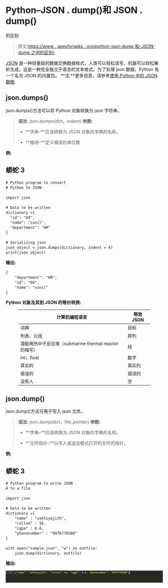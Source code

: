 # Python–JSON . dump()和 JSON . dump()

的区别

> 原文:[https://www . geesforgeks . org/python-json-dump 和-JSON-dump 之间的区别/](https://www.geeksforgeeks.org/python-difference-between-json-dump-and-json-dumps/)

[JSON](https://www.geeksforgeeks.org/javascript-json/) 是一种轻量级的数据交换数据格式，人类可以轻松读写，机器可以轻松解析生成。这是一种完全独立于语言的文本格式。为了处理 json 数据，Python 有一个名为 JSON 的内置包。
**注:**更多信息，请参考[使用 Python 中的 JSON 数据](https://www.geeksforgeeks.org/working-with-json-data-in-python/)

## json.dumps()

json.dumps()方法可以将 Python 对象转换为 json 字符串。

> **语法:** json.dumps(dict，indent)
> **参数:**
> 
> *   **字典–**应该转换为 JSON 对象的字典的名称。
>     
> *   **缩进–**定义缩进的单位数

**例:**

## 蟒蛇 3

```
# Python program to convert
# Python to JSON

import json

# Data to be written
dictionary ={
  "id": "04",
  "name": "sunil",
  "department": "HR"
}

# Serializing json 
json_object = json.dumps(dictionary, indent = 4)
print(json_object)
```

**输出:**

```
{
    "department": "HR",
    "id": "04",
    "name": "sunil"
}
```

**Python 对象及其到 JSON 的等价转换:**

<figure class="table">

| 计算机编程语言 | 等效 JSON |
| --- | --- |
| 词典 | 目标 |
| 列表、元组 | 排列 |
| 潜艇用热中子反应堆（submarine thermal reactor 的缩写） | 线 |
| int，float | 数字 |
| 真实的 | 真实的 |
| 错误的 | 错误的 |
| 没有人 | 空 |

</figure>

## json.dump()

json.dump()方法可用于写入 json 文件。

> **语法:** json.dump(dict，file_pointer)
> **参数:**
> 
> *   **字典–**应该转换为 JSON 对象的字典的名称。
>     
> *   **文件指针–**以写入或追加模式打开的文件的指针。

**例:**

## 蟒蛇 3

```
# Python program to write JSON
# to a file

import json

# Data to be written
dictionary ={
    "name" : "sathiyajith",
    "rollno" : 56,
    "cgpa" : 8.6,
    "phonenumber" : "9976770500"
}

with open("sample.json", "w") as outfile:
    json.dump(dictionary, outfile)
```

**输出:**

![python-json-write-to-file](img/3e48df55c216accfb8603777eecdf4d6.png)